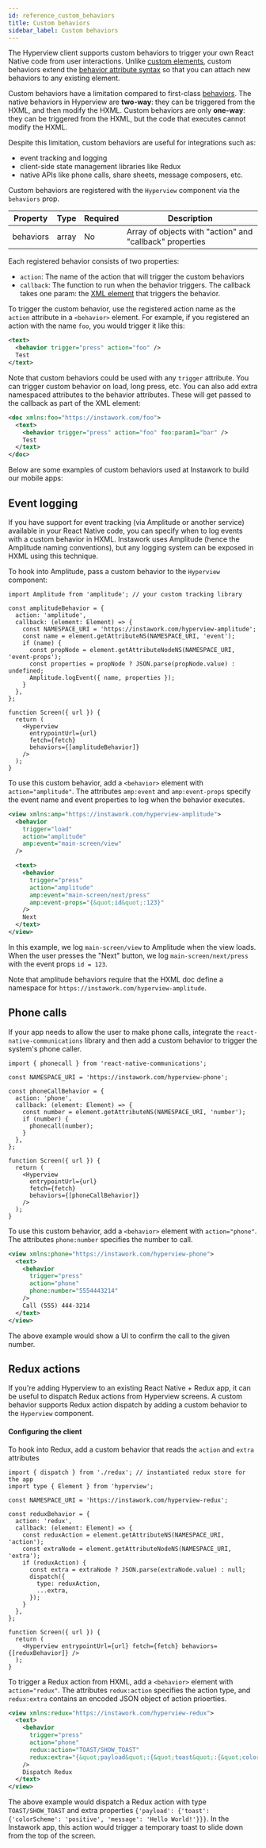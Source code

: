 ```yaml
---
id: reference_custom_behaviors
title: Custom behaviors
sidebar_label: Custom behaviors
---
```


The Hyperview client supports custom behaviors to trigger your own React Native code from user interactions. Unlike [custom elements](/docs/reference_custom_elements), custom behaviors extend the [behavior attribute syntax](/docs/reference_behavior_attributes) so that you can attach new behaviors to any existing element.

Custom behaviors have a limitation compared to first-class [behaviors](/docs/reference_behavior_attributes#action). The native behaviors in Hyperview are **two-way**: they can be triggered from the HXML, and then modify the HXML. Custom behaviors are only **one-way**: they can be triggered from the HXML, but the code that executes cannot modify the HXML.

Despite this limitation, custom behaviors are useful for integrations such as:

- event tracking and logging
- client-side state management libraries like Redux
- native APIs like phone calls, share sheets, message composers, etc.

Custom behaviors are registered with the `Hyperview` component via the `behaviors` prop.

| Property  | Type  | Required | Description                                              |
| --------- | ----- | -------- | -------------------------------------------------------- |
| behaviors | array | No       | Array of objects with "action" and "callback" properties |

Each registered behavior consists of two properties:

- `action`: The name of the action that will trigger the custom behaviors
- `callback`: The function to run when the behavior triggers. The callback takes one param: the [XML element](https://github.com/Instawork/hyperview/blob/master/src/types.js#L147) that triggers the behavior.

To trigger the custom behavior, use the registered action name as the `action` attribute in a `<behavior>` element. For example, if you registered an action with the name `foo`, you would trigger it like this:

```xml
<text>
  <behavior trigger="press" action="foo" />
  Test
</text>
```

Note that custom behaviors could be used with any `trigger` attribute. You can trigger custom behavior on load, long press, etc. You can also add extra namespaced attributes to the behavior attributes. These will get passed to the callback as part of the XML element:

```xml
<doc xmlns:foo="https://instawork.com/foo">
  <text>
    <behavior trigger="press" action="foo" foo:param1="bar" />
    Test
  </text>
</doc>
```

Below are some examples of custom behaviors used at Instawork to build our mobile apps:

## Event logging

If you have support for event tracking (via Amplitude or another service) available in your React Native code, you can specify when to log events with a custom behavior in HXML. Instawork uses Amplitude (hence the Amplitude naming conventions), but any logging system can be exposed in HXML using this technique.

To hook into Amplitude, pass a custom behavior to the `Hyperview` component:

```es6
import Amplitude from 'amplitude'; // your custom tracking library

const amplitudeBehavior = {
  action: 'amplitude',
  callback: (element: Element) => {
    const NAMESPACE_URI = 'https://instawork.com/hyperview-amplitude';
    const name = element.getAttributeNS(NAMESPACE_URI, 'event');
    if (name) {
      const propNode = element.getAttributeNodeNS(NAMESPACE_URI, 'event-props');
      const properties = propNode ? JSON.parse(propNode.value) : undefined;
      Amplitude.logEvent({ name, properties });
    }
  },
};

function Screen({ url }) {
  return (
    <Hyperview
      entrypointUrl={url}
      fetch={fetch}
      behaviors={[amplitudeBehavior]}
    />
  );
}
```

To use this custom behavior, add a `<behavior>` element with `action="amplitude"`. The attributes `amp:event` and `amp:event-props` specify the event name and event properties to log when the behavior executes.

```xml
<view xmlns:amp="https://instawork.com/hyperview-amplitude">
  <behavior
    trigger="load"
    action="amplitude"
    amp:event="main-screen/view"
  />

  <text>
    <behavior
      trigger="press"
      action="amplitude"
      amp:event="main-screen/next/press"
      amp:event-props="{&quot;id&quot;:123}"
    />
    Next
  </text>
</view>
```

In this example, we log `main-screen/view` to Amplitude when the view loads. When the user presses the "Next" button, we log `main-screen/next/press` with the event props `id = 123`.

Note that amplitude behaviors require that the HXML doc define a namespace for `https://instawork.com/hyperview-amplitude`.

## Phone calls

If your app needs to allow the user to make phone calls, integrate the `react-native-communications` library and then add a custom behavior to trigger the system's phone caller.

```es6
import { phonecall } from 'react-native-communications';

const NAMESPACE_URI = 'https://instawork.com/hyperview-phone';

const phoneCallBehavior = {
  action: 'phone',
  callback: (element: Element) => {
    const number = element.getAttributeNS(NAMESPACE_URI, 'number');
    if (number) {
      phonecall(number);
    }
  },
};

function Screen({ url }) {
  return (
    <Hyperview
      entrypointUrl={url}
      fetch={fetch}
      behaviors={[phoneCallBehavior]}
    />
  );
}
```

To use this custom behavior, add a `<behavior>` element with `action="phone"`. The attributes `phone:number` specifies the number to call.

```xml
<view xmlns:phone="https://instawork.com/hyperview-phone">
  <text>
    <behavior
      trigger="press"
      action="phone"
      phone:number="5554443214"
    />
    Call (555) 444-3214
  </text>
</view>
```

The above example would show a UI to confirm the call to the given number.

## Redux actions

If you're adding Hyperview to an existing React Native + Redux app, it can be useful to dispatch Redux actions from Hyperview screens. A custom behavior supports Redux action dispatch by adding a custom behavior to the `Hyperview` component.

#### Configuring the client

To hook into Redux, add a custom behavior that reads the `action` and `extra` attributes

```es6
import { dispatch } from './redux'; // instantiated redux store for the app
import type { Element } from 'hyperview';

const NAMESPACE_URI = 'https://instawork.com/hyperview-redux';

const reduxBehavior = {
  action: 'redux',
  callback: (element: Element) => {
    const reduxAction = element.getAttributeNS(NAMESPACE_URI, 'action');
    const extraNode = element.getAttributeNodeNS(NAMESPACE_URI, 'extra');
    if (reduxAction) {
      const extra = extraNode ? JSON.parse(extraNode.value) : null;
      dispatch({
        type: reduxAction,
        ...extra,
      });
    }
  },
};

function Screen({ url }) {
  return (
    <Hyperview entrypointUrl={url} fetch={fetch} behaviors={[reduxBehavior]} />
  );
}
```

To trigger a Redux action from HXML, add a `<behavior>` element with `action="redux"`. The attributes `redux:action` specifies the action type, and `redux:extra` contains an encoded JSON object of action prioerties.

```xml
<view xmlns:redux="https://instawork.com/hyperview-redux">
  <text>
    <behavior
      trigger="press"
      action="phone"
      redux:action="TOAST/SHOW_TOAST"
      redux:extra="{&quot;payload&quot;:{&quot;toast&quot;:{&quot;colorScheme&quot;:&quot;positive&quot;,&quot;message&quot;:&quot;Hello World!&quot;}}}"
    />
    Dispatch Redux
  </text>
</view>
```

The above example would dispatch a Redux action with type `TOAST/SHOW_TOAST` and extra properties `{'payload': {'toast': {'colorScheme': 'positive', 'message': 'Hello World!'}}}`. In the Instawork app, this action would trigger a temporary toast to slide down from the top of the screen.
